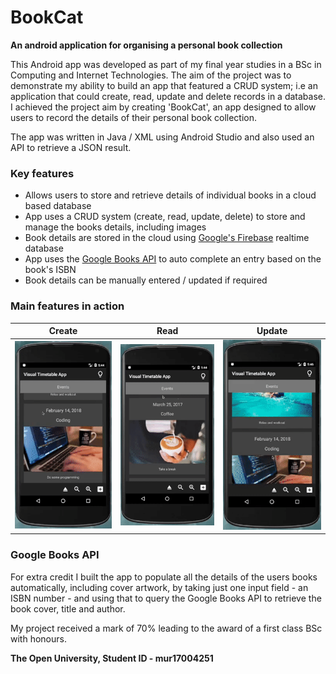 # BookCat

**An android application for organising a personal book collection**

This Android app was developed as part of my final year studies in a BSc in Computing and Internet Technologies. The aim of the project was to demonstrate my ability to build an app that featured a CRUD system; i.e an application that could create, read, update and delete records in a database. I achieved the project aim by creating 'BookCat', an app designed to allow users to record the details of their personal book collection.

The app was written in Java / XML using Android Studio and also used an API to retrieve a JSON result.

### Key features
- Allows users to store and retrieve details of individual books in a cloud based database
- App uses a CRUD system (create, read, update, delete) to store and manage the books details, including images
- Book details are stored in the cloud using [Google's Firebase](https://firebase.google.com) realtime database
- App uses the [Google Books API](https://developers.google.com/books) to auto complete an entry based on the book's ISBN
- Book details can be manually entered / updated if required

### Main features in action
Create | Read | Update
--- | --- | ---
![Store book](https://github.com/mahmon/visual-timetable-app/blob/master/gifs/create.gif "Create event") | ![View library](https://github.com/mahmon/visual-timetable-app/blob/master/gifs/read.gif "Read event") | ![Update / Delete books](https://github.com/mahmon/visual-timetable-app/blob/master/gifs/update.gif "Update event")

### Google Books API
For extra credit I built the app to populate all the details of the users books automatically, including cover artwork, by taking just one input field - an ISBN number - and using that to query the Google Books API to retrieve the book cover, title and author.

My project received a mark of 70% leading to the award of a first class BSc with honours.

**The Open University, Student ID - mur17004251**
